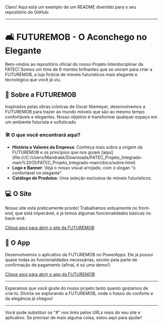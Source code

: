 Claro! Aqui está um exemplo de um README divertido para o seu repositório do GitHub:

---

# 🛋️ FUTUREMOB - O Aconchego no Elegante

Bem-vindos ao repositório oficial do nosso Projeto Interdisciplinar da FATEC! Somos um time de 6 mentes brilhantes que se uniram para criar a FUTUREMOB, a loja fictícia de móveis futurísticos mais elegante e tecnológica que você já viu. 

## 🌟 Sobre a FUTUREMOB

Inspirados pelas obras icônicas de Oscar Niemeyer, desenvolvemos a FUTUREMOB para trazer ao mundo móveis que são ao mesmo tempo confortáveis e elegantes. Nosso objetivo é transformar qualquer espaço em um ambiente futurista e sofisticado.

### 🛠️ O que você encontrará aqui?

- **História e Valores da Empresa**: Conheça mais sobre a origem da FUTUREMOB e os princípios que nos guiam [aqui] (file:///C:/Users/Mandrakk/Downloads/FATEC_Projeto_Integrado-main%20(1)/FATEC_Projeto_Integrado-main/docs/sobre.html)
- **Logo e Banner**: Veja o nosso visual arrojado, com o slogan "o confortável no elegante".
- **Catálogo de Produtos**: Uma seleção exclusiva de móveis futurísticos.

## 💻 O Site

Nosso site está praticamente pronto! Trabalhamos arduamente no front-end, que está impecável, e já temos algumas funcionalidades básicas no back-end.

[Clique aqui para abrir o site da FUTUREMOB](https://enzoribeir.github.io/FUTUREMOB/pagina-inicial.html)

## 📱 O App

Desenvolvemos o aplicativo da FUTUREMOB no PowerApps. Ele já possui quase todas as funcionalidades necessárias, exceto pela parte de confirmação de pagamento (afinal, é só uma demo!).

[Clique aqui para abrir o app da FUTUREMOB](#)

---

Esperamos que você goste do nosso projeto tanto quanto gostamos de criá-lo. Divirta-se explorando a FUTUREMOB, onde o futuro do conforto e da elegância já chegou!

---

Você pode substituir os "#" nos links pelos URLs reais do seu site e aplicativo. Se precisar de mais alguma coisa, estou aqui para ajudar!
